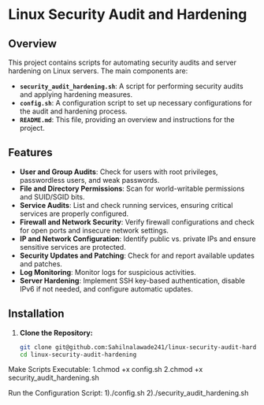 # Linux Security Audit and Hardening

## Overview

This project contains scripts for automating security audits and server hardening on Linux servers. The main components are:

- **`security_audit_hardening.sh`**: A script for performing security audits and applying hardening measures.
- **`config.sh`**: A configuration script to set up necessary configurations for the audit and hardening process.
- **`README.md`**: This file, providing an overview and instructions for the project.

## Features

- **User and Group Audits**: Check for users with root privileges, passwordless users, and weak passwords.
- **File and Directory Permissions**: Scan for world-writable permissions and SUID/SGID bits.
- **Service Audits**: List and check running services, ensuring critical services are properly configured.
- **Firewall and Network Security**: Verify firewall configurations and check for open ports and insecure network settings.
- **IP and Network Configuration**: Identify public vs. private IPs and ensure sensitive services are protected.
- **Security Updates and Patching**: Check for and report available updates and patches.
- **Log Monitoring**: Monitor logs for suspicious activities.
- **Server Hardening**: Implement SSH key-based authentication, disable IPv6 if not needed, and configure automatic updates.

## Installation

1. **Clone the Repository:**

   ```bash
   git clone git@github.com:Sahilnalawade241/linux-security-audit-hardening.git
   cd linux-security-audit-hardening

Make Scripts Executable:
1.chmod +x config.sh
2.chmod +x security_audit_hardening.sh

Run the Configuration Script:
1)./config.sh
2)./security_audit_hardening.sh



